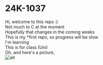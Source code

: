 # 24K-1037
Hi, welcome to this repo :)\
Not much to C at the moment\
Hopefully that changes in the coming weeks\
This is my *first repo, so progress will be slow\
I'm learning\
This is for class (Uni)\
Oh, and here's a picture,\
![alt]([https://drive.google.com/file/d/18oNs5Oh3OituJ-ifvJu8vdZIGuTMoHc6/view?usp=drive_link](https://drive.google.com/file/d/18oNs5Oh3OituJ-ifvJu8vdZIGuTMoHc6/view?usp=drive_link))

